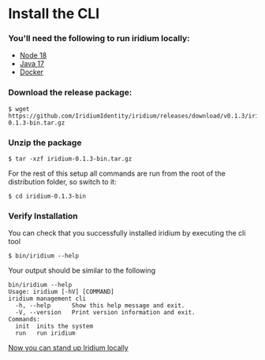 # Install the CLI

### You'll need the following to run iridium locally:
* [Node 18](https://nodejs.org/en)
* [Java 17](https://adoptium.net/temurin/releases/)
* [Docker](https://docs.docker.com/)

### Download the release package:
```shell
$ wget https://github.com/IridiumIdentity/iridium/releases/download/v0.1.3/iridium-0.1.3-bin.tar.gz
```

### Unzip the package
```shell
$ tar -xzf iridium-0.1.3-bin.tar.gz
```
For the rest of this setup all commands are run from the root of the distribution folder, so switch to it:

```shell
$ cd iridium-0.1.3-bin
```

### Verify Installation
You can check that you successfully installed iridium by executing the cli tool
```shell
$ bin/iridium --help
```

Your output should be similar to the following
```shell
bin/iridium --help
Usage: iridium [-hV] [COMMAND]
iridium management cli
  -h, --help      Show this help message and exit.
  -V, --version   Print version information and exit.
Commands:
  init  inits the system
  run   run iridium
```

[Now you can stand up Iridium locally](2.stand-up-local.md)


